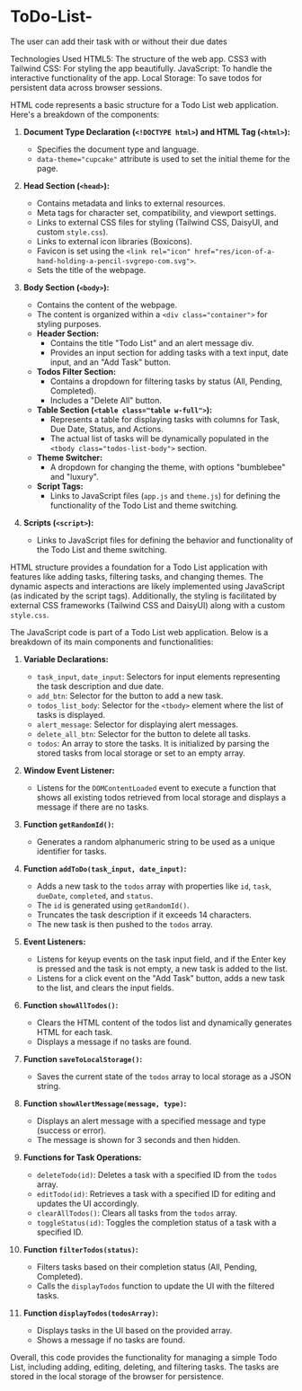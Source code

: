 # ToDo-List-
The user can add their task with or without their due dates

Technologies Used
HTML5: The structure of the web app.
CSS3 with Tailwind CSS: For styling the app beautifully.
JavaScript: To handle the interactive functionality of the app.
Local Storage: To save todos for persistent data across browser sessions.

HTML code represents a basic structure for a Todo List web application. Here's a breakdown of the components:

1. **Document Type Declaration (`<!DOCTYPE html>`) and HTML Tag (`<html>`):**
   - Specifies the document type and language.
   - `data-theme="cupcake"` attribute is used to set the initial theme for the page.

2. **Head Section (`<head>`):**
   - Contains metadata and links to external resources.
   - Meta tags for character set, compatibility, and viewport settings.
   - Links to external CSS files for styling (Tailwind CSS, DaisyUI, and custom `style.css`).
   - Links to external icon libraries (Boxicons).
   - Favicon is set using the `<link rel="icon" href="res/icon-of-a-hand-holding-a-pencil-svgrepo-com.svg">`.
   - Sets the title of the webpage.

3. **Body Section (`<body>`):**
   - Contains the content of the webpage.
   - The content is organized within a `<div class="container">` for styling purposes.
   - **Header Section:**
     - Contains the title "Todo List" and an alert message div.
     - Provides an input section for adding tasks with a text input, date input, and an "Add Task" button.
   - **Todos Filter Section:**
     - Contains a dropdown for filtering tasks by status (All, Pending, Completed).
     - Includes a "Delete All" button.
   - **Table Section (`<table class="table w-full">`):**
     - Represents a table for displaying tasks with columns for Task, Due Date, Status, and Actions.
     - The actual list of tasks will be dynamically populated in the `<tbody class="todos-list-body">` section.
   - **Theme Switcher:**
     - A dropdown for changing the theme, with options "bumblebee" and "luxury".
   - **Script Tags:**
     - Links to JavaScript files (`app.js` and `theme.js`) for defining the functionality of the Todo List and theme switching.

4. **Scripts (`<script>`):**
   - Links to JavaScript files for defining the behavior and functionality of the Todo List and theme switching.

HTML structure provides a foundation for a Todo List application with features like adding tasks, filtering tasks, and changing themes. The dynamic aspects and interactions are likely implemented using JavaScript (as indicated by the script tags). Additionally, the styling is facilitated by external CSS frameworks (Tailwind CSS and DaisyUI) along with a custom `style.css`.

The JavaScript code is part of a Todo List web application. Below is a breakdown of its main components and functionalities:

1. **Variable Declarations:**
   - `task_input`, `date_input`: Selectors for input elements representing the task description and due date.
   - `add_btn`: Selector for the button to add a new task.
   - `todos_list_body`: Selector for the `<tbody>` element where the list of tasks is displayed.
   - `alert_message`: Selector for displaying alert messages.
   - `delete_all_btn`: Selector for the button to delete all tasks.
   - `todos`: An array to store the tasks. It is initialized by parsing the stored tasks from local storage or set to an empty array.

2. **Window Event Listener:**
   - Listens for the `DOMContentLoaded` event to execute a function that shows all existing todos retrieved from local storage and displays a message if there are no tasks.

3. **Function `getRandomId()`:**
   - Generates a random alphanumeric string to be used as a unique identifier for tasks.

4. **Function `addToDo(task_input, date_input)`:**
   - Adds a new task to the `todos` array with properties like `id`, `task`, `dueDate`, `completed`, and `status`.
   - The `id` is generated using `getRandomId()`.
   - Truncates the task description if it exceeds 14 characters.
   - The new task is then pushed to the `todos` array.

5. **Event Listeners:**
   - Listens for keyup events on the task input field, and if the Enter key is pressed and the task is not empty, a new task is added to the list.
   - Listens for a click event on the "Add Task" button, adds a new task to the list, and clears the input fields.

6. **Function `showAllTodos()`:**
   - Clears the HTML content of the todos list and dynamically generates HTML for each task.
   - Displays a message if no tasks are found.

7. **Function `saveToLocalStorage()`:**
   - Saves the current state of the `todos` array to local storage as a JSON string.

8. **Function `showAlertMessage(message, type)`:**
   - Displays an alert message with a specified message and type (success or error).
   - The message is shown for 3 seconds and then hidden.

9. **Functions for Task Operations:**
   - `deleteTodo(id)`: Deletes a task with a specified ID from the `todos` array.
   - `editTodo(id)`: Retrieves a task with a specified ID for editing and updates the UI accordingly.
   - `clearAllTodos()`: Clears all tasks from the `todos` array.
   - `toggleStatus(id)`: Toggles the completion status of a task with a specified ID.

10. **Function `filterTodos(status)`:**
    - Filters tasks based on their completion status (All, Pending, Completed).
    - Calls the `displayTodos` function to update the UI with the filtered tasks.

11. **Function `displayTodos(todosArray)`:**
    - Displays tasks in the UI based on the provided array.
    - Shows a message if no tasks are found.

Overall, this code provides the functionality for managing a simple Todo List, including adding, editing, deleting, and filtering tasks. The tasks are stored in the local storage of the browser for persistence.
